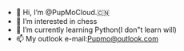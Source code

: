 - 👋 Hi, I’m @PupMoCloud.🇨🇳
- 👀 I’m interested in chess
- 🌱 I’m currently learning Python(I don"t learn will)
- 📫 My outlook e-mail:Pupmo@outlook.com

